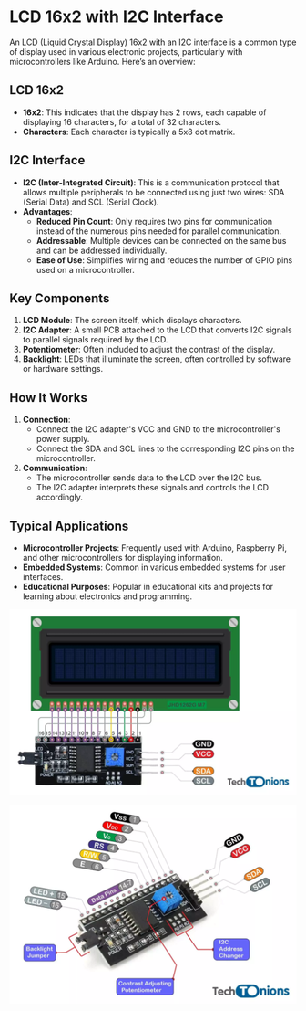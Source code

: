 # LCD 16x2 with I2C Interface

An LCD (Liquid Crystal Display) 16x2 with an I2C interface is a common type of display used in various electronic projects, particularly with microcontrollers like Arduino. Here’s an overview:

## LCD 16x2
- **16x2**: This indicates that the display has 2 rows, each capable of displaying 16 characters, for a total of 32 characters.
- **Characters**: Each character is typically a 5x8 dot matrix.

## I2C Interface
- **I2C (Inter-Integrated Circuit)**: This is a communication protocol that allows multiple peripherals to be connected using just two wires: SDA (Serial Data) and SCL (Serial Clock).
- **Advantages**:
  - **Reduced Pin Count**: Only requires two pins for communication instead of the numerous pins needed for parallel communication.
  - **Addressable**: Multiple devices can be connected on the same bus and can be addressed individually.
  - **Ease of Use**: Simplifies wiring and reduces the number of GPIO pins used on a microcontroller.

## Key Components
1. **LCD Module**: The screen itself, which displays characters.
2. **I2C Adapter**: A small PCB attached to the LCD that converts I2C signals to parallel signals required by the LCD.
3. **Potentiometer**: Often included to adjust the contrast of the display.
4. **Backlight**: LEDs that illuminate the screen, often controlled by software or hardware settings.

## How It Works
1. **Connection**:
   - Connect the I2C adapter's VCC and GND to the microcontroller's power supply.
   - Connect the SDA and SCL lines to the corresponding I2C pins on the microcontroller.
2. **Communication**:
   - The microcontroller sends data to the LCD over the I2C bus.
   - The I2C adapter interprets these signals and controls the LCD accordingly.

## Typical Applications
- **Microcontroller Projects**: Frequently used with Arduino, Raspberry Pi, and other microcontrollers for displaying information.
- **Embedded Systems**: Common in various embedded systems for user interfaces.
- **Educational Purposes**: Popular in educational kits and projects for learning about electronics and programming.

![alt text](I2C-Connection-Diagram-With-Big-LCD-1.webp)

![alt text](I2C-LCD-Module-Pinout-1.webp)